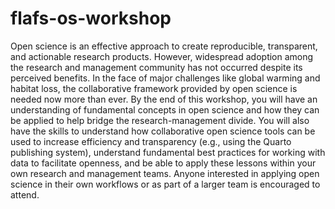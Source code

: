 # flafs-os-workshop

Open science is an effective approach to create reproducible, transparent, and actionable research products. However, widespread adoption among the research and management community has not occurred despite its perceived benefits. In the face of major challenges like global warming and habitat loss, the collaborative framework provided by open science is needed now more than ever. By the end of this workshop, you will have an understanding of fundamental concepts in open science and how they can be applied to help bridge the research-management divide. You will also have the skills to understand how collaborative open science tools can be used to increase efficiency and transparency (e.g., using the Quarto publishing system), understand fundamental best practices for working with data to facilitate openness, and be able to apply these lessons within your own research and management teams. Anyone interested in applying open science in their own workflows or as part of a larger team is encouraged to attend. 